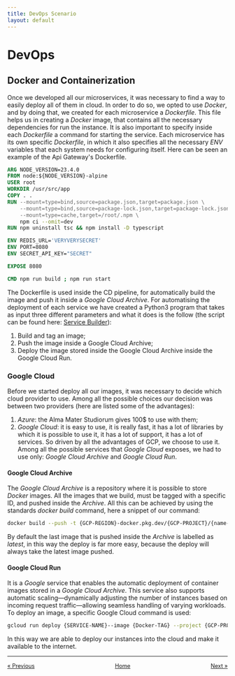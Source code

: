 ```yaml
---
title: DevOps Scenario
layout: default
---
```

# DevOps

## Docker and Containerization
Once we developed all our microservices, it was necessary to find a way to easily deploy all of them in cloud. In order to do so, we opted to use *Docker*, and by doing that, we created for each microservice a *Dockerfile*. This file helps us in creating a *Docker* image, that contains all the necessary dependencies for run the instance. It is also important to specify inside each *Dockerfile* a command for starting the service. Each microservice has its own specific *Dockerfile*, in which it also specifies all the necessary *ENV* variables that each system needs for configuring itself. Here can be seen an example of the Api Gateway's Dockerfile.

```Dockerfile
ARG NODE_VERSION=23.4.0
FROM node:${NODE_VERSION}-alpine
USER root
WORKDIR /usr/src/app
COPY . .
RUN --mount=type=bind,source=package.json,target=package.json \
    --mount=type=bind,source=package-lock.json,target=package-lock.json \
    --mount=type=cache,target=/root/.npm \
    npm ci --omit=dev
RUN npm uninstall tsc && npm install -D typescript

ENV REDIS_URL='VERYVERYSECRET'
ENV PORT=8080
ENV SECRET_API_KEY="SECRET"

EXPOSE 8080

CMD npm run build ; npm run start
```

The Dockerfile is used inside the CD pipeline, for automatically build the image and push it inside a *Google Cloud Archive*. For automatising the deployment of each service we have created a Python3 program that takes as input three different parameters and what it does is the follow (the script can be found here: [Service Builder](https://github.com/MatteoIorio11/service-builder)):
1. Build and tag an image;
2. Push the image inside a Google Cloud Archive;
3. Deploy the image stored inside the Google Cloud Archive inside the Google Cloud Run.

### Google Cloud

Before we started deploy all our images, it was necessary to decide which cloud provider to use. Among all the possible choices our decision was between two providers (here are listed some of the advantages):
1. *Azure*: the Alma Mater Studiorum gives 100$ to use with them;
2. *Google Cloud*: it is easy to use, it is really fast, it has a lot of libraries by which it is possible to use it, it has a lot of support, it has a lot of services.
So driven by all the advantages of GCP, we choose to use it. Among all the possible services that *Google Cloud* exposes, we had to use only: *Google Cloud Archive* and *Google Cloud Run*.

#### Google Cloud Archive

The *Google Cloud Archive* is a repository where it is possible to store *Docker* images. All the images that we build, must be tagged with a specific ID, and pushed inside the *Archive*. All this can be achieved by using the standards *docker build* command, here a snippet of our command: 

```bash
docker build --push -t {GCP-REGION}-docker.pkg.dev/{GCP-PROJECT}/{name-of-repository}/{tag-of-the-image} .
```

By default the last image that is pushed inside the *Archive* is labelled as *latest*, in this way the deploy is far more easy, because the deploy will always take the latest image pushed.

#### Google Cloud Run

It is a *Google* service that enables the automatic deployment of container images stored in a *Google Cloud Archive*. This service also supports automatic scaling—dynamically adjusting the number of instances based on incoming request traffic—allowing seamless handling of varying workloads. To deploy an image, a specific Google Cloud command is used:

```bash
gcloud run deploy {SERVICE-NAME}--image {Docker-TAG} --project {GCP-PROJECT} --region {GCP-REGION} --port {PORT}
```

In this way we are able to deploy our instances into the cloud and make it available to the internet.

---

<div style="display: flex; justify-content: space-between; align-items: center; font-size: 0.9em;">
  <a href="/er-climate-monitor/3-design.html">&laquo; Previous</a>
  <a href="/er-climate-monitor/index.html" style="text-align: center;">Home</a>
  <a href="/er-climate-monitor/5-deployment.html">Next &raquo;</a>
</div>

